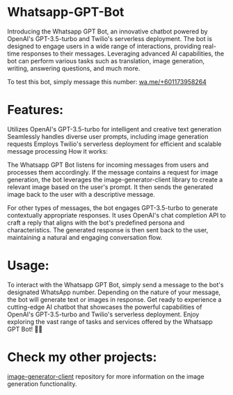 # Whatsapp-GPT-Bot
Introducing the Whatsapp GPT Bot, an innovative chatbot powered by OpenAI's GPT-3.5-turbo and Twilio's serverless deployment. The bot is designed to engage users in a wide range of interactions, providing real-time responses to their messages. Leveraging advanced AI capabilities, the bot can perform various tasks such as translation, image generation, writing, answering questions, and much more.

To test this bot, simply message this number: [wa.me/+601173958264](https://wa.me/+601173958264)

# Features:

Utilizes OpenAI's GPT-3.5-turbo for intelligent and creative text generation
Seamlessly handles diverse user prompts, including image generation requests
Employs Twilio's serverless deployment for efficient and scalable message processing
How it works:

The Whatsapp GPT Bot listens for incoming messages from users and processes them accordingly. If the message contains a request for image generation, the bot leverages the image-generator-client library to create a relevant image based on the user's prompt. It then sends the generated image back to the user with a descriptive message.

For other types of messages, the bot engages GPT-3.5-turbo to generate contextually appropriate responses. It uses OpenAI's chat completion API to craft a reply that aligns with the bot's predefined persona and characteristics. The generated response is then sent back to the user, maintaining a natural and engaging conversation flow.

# Usage:
To interact with the Whatsapp GPT Bot, simply send a message to the bot's designated WhatsApp number. Depending on the nature of your message, the bot will generate text or images in response. Get ready to experience a cutting-edge AI chatbot that showcases the powerful capabilities of OpenAI's GPT-3.5-turbo and Twilio's serverless deployment. Enjoy exploring the vast range of tasks and services offered by the Whatsapp GPT Bot! 🤖💬

# Check my other projects:
[image-generator-client](https://github.com/HaziqFariduddin/Image-Generator-Client) repository for more information on the image generation functionality.
